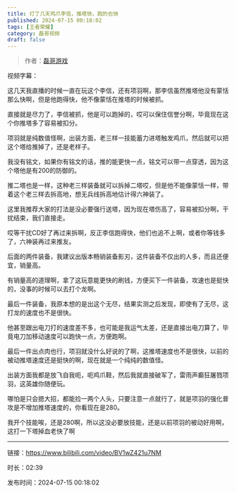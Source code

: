 ```yaml
---
title: 打了几天鸡爪李信，推塔快，跑的也快
published: 2024-07-15 00:18:02
tags: [王者荣耀]
category: 磊哥视频
draft: false
---
```



> 作者：[磊哥游戏](https://space.bilibili.com/268941858?spm_id_from=333.788.upinfo.head.click)

视频字幕：

这几天我直播的时候一直在玩这个李信，还有项羽啊，那李信虽然推塔他没有蒙恬那么快啊，但是他跑得快，他不像蒙恬在推塔的时候被抓。

直接就是尽力了，李信被抓，他是可以跑掉的，哎可以保住信誉分啊，毕竟现在这个你推塔多了容易被扣分。

项羽就是纯数值怪啊，出装方面，老三样一技能蓄力进塔触发鸡爪，然后就可以把这个塔给推掉了，还是老样子。

我没有铭文，如果你有铭文的话，推的能更快一点，铭文可以带一点穿透，因为这个塔他是有200的防御的。

推二塔也是一样，这种老三样装备就可以拆掉二塔哎，但是他不能像蒙恬一样，带着这个老三样去拆高地，想无兵线拆高地估计得六神装了。

这里我推荐大家的打法是没必要强行送塔，因为现在塔伤高了，容易被扣分啊，干扰结束，我们直接走。

哎等干扰CD好了再过来拆啊，反正李信跑得快，他们也追不上啊，或者你等钱多了，六神装再过来推友。

后面的两件装备，我建议出版本畅销装备影刃，这件装备不仅出的人多，而且还便宜，销量高。

有销量高的道理啊，拿了这玩意能更快的刷钱，方便买下一件装备，攻速也是挺快的，没事的时候可以去打个龙啊。

最后一件装备，我原本想的是出这个无尽，结果实测之后发现，即使有了无尽，这打龙的速度也不是很快。

他甚至跟出电刀打的速度差不多，也可能是我运气太差，还是直接出电刀算了，毕竟电刀加移动速度可以跑快一点，方便跑啊。

最后一件出点肉也行，项羽就没什么好说的了啊，这推塔速度也不是很快，以前的被动推塔速度还是挺快的啊，现在就是一个纯纯的数值怪。

出装方面我都是放飞自我呃，呃鸡爪鞋，然后我就直接破军了，雷雨声癫狂屠戮项羽，这英雄你随便玩。

哪怕是只会摁大招，都能捡一两个人头，只要注意一点就行了，就是项羽的强化普攻是不增加推塔速度的，你看现在是280。

我开个技能唉，还是280啊，所以这没必要放技能，还是以前项羽的被动好用啊，这打一下塔掉血老快了啊

---

链接：https://www.bilibili.com/video/BV1wZ421u7NM

时长：02:39

发布时间：2024-07-15 00:18:02
